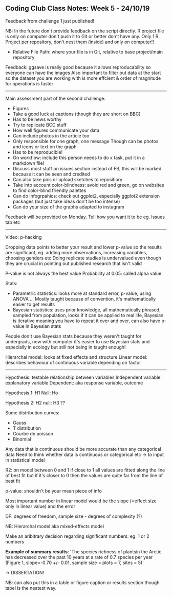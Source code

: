 ## Coding Club Class Notes: Week 5 - 24/10/19


Feedback from challenge 1 just published!

NB: In the future don't provide feedback on the script directly. R project file is only on computer don't push it to Git or better don't have any.
Only 1 R Project per repository, don't nest them (inside) and only on computer!!

- Relative File Path: where your file is in Git, relative to base project/main repository

Feedback:
ggsave is really good because it allows reproducability so everyone can have the images
Also important to filter out data at the start so the dataset you are working with is more effcient & order of magnitude for operations is faster 

----
Main assessment part of the second challenge: 
- Figures
- Take a good luck at captions (though they are short on BBC)
- Has to be news worthy
- Try to replicate BCC stuff
- How well figures communicate your data
- Can include photos in the article too
- Only responsible for one graph, one message
Though can be photos and icons or text on the graph
- Has to be reproducible!
- On workflow: include this person needs to do x task, put it in a markdown file!
- Discuss most stuff on issues section instead of FB, this will be marked because it can be seen and credited
- Can also take pics or upload sketches to repositiory 
- Take into account color-blindness: avoid red and green,  go on websites to find color-blind friendly palettes
- Can do infogrpahics: check out ggplot2, especially ggplot2 extension packages (but just take ideas don't be too intense)
- Can do your size of the graphs adapted to instagram

Feedback will be provided on Monday. Tell how you want it to be eg. Issues tab etc

----
Video: p-hacking

Dropping data points to better your result and lower p-value so the results are significant, eg. adding more observations, increasing variables, choosing genders etc 
Doing replicate studies is undervalued even though they are crucial in pointing out published research that isn't valid

P-value is not always the best value
Probability at 0.05: called alpha value

Stats:
- Parametric statistics: looks more at standard error, p-value, using ANOVA ... Mostly taught because of convention, it's mathematically easier to get results 
- Bayesian statistics: uses prior knowledge,  all mathematically phrased, sampled from population, looks if it can be applied to real life, Bayesian is iterative meaning you have to repeat it over and over, can also have p-value in Bayesian stats

People don't use Bayesian stats because they weren't taught for undergrads, now with computer it's easier to use Bayesian stats and especially in ecology but still not being in taught enough!

Hierarchal model: looks at fixed effects and structure
Linear model: describes behaviour of continuous variable depending on factor

-----

Hypothesis:  testable relationship between variables 
Independent variable: explanatory variable
Dependent: aka response variable, outcome 

Hypothesis 1: H1
Null: Ho

Hypothesis 2: H2
null: H3 ??

Some distribution curves:

- Gauss
- T distribution
- Courbe de poisson
- Binomial 

Any data that is continuous should be more accurate than any categorical data
Need to think whether data is continuous or categorical etc -> to input in statistical model

R2: on model between 0 and 1 if close to 1 all values are fitted along the line of best fit but if it's closer to 0 then the values are quite far from the line of best fit

p-value: shouldn't be your mean piece of info

Most important number in linear model would be the slope (=effect size only in linear value) and the error 

DF: degrees of freedom, sample size - degrees of complexity (?)

NB: Hierarchal model aka mixed-effects model

Make an aribitrary decision regarding significant numbers: eg. 1 or 2 numbers

**Example of summary results**: 'The species richness of plantsin the Arctic has decreased over the past 10 years at a rate of 0.7 species per year (Figure 1, slope=-0.70 +/- 0.01, sample size = plots = 7, sites = 5)'

-> DISSERTATION! 

NB: can also put this in a table or figure caption or results section though tabel is the neatest way.




